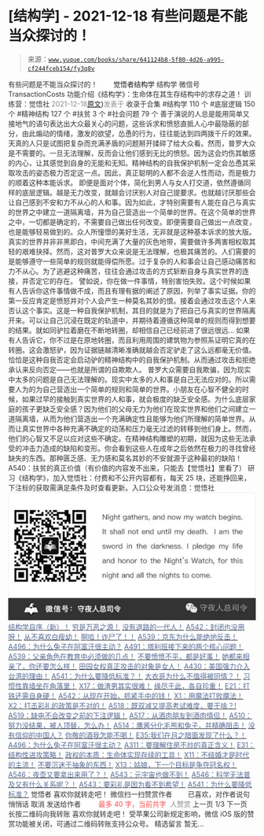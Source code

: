 # [结构学] - 2021-12-18 有些问题是不能当众探讨的！

> 来源：[`www.yuque.com/books/share/641124b8-5f80-4d26-a995-cf244fceb154/fy3q8v`](https://www.yuque.com/books/share/641124b8-5f80-4d26-a995-cf244fceb154/fy3q8v)

<ne-p id="520f42f3293818f927861ebbd5b15da4_p_0" data-lake-id="520f42f3293818f927861ebbd5b15da4_p_0"><ne-text id="ufd014c06" style="color: rgb(51, 51, 51);">有些问题是不能当众探讨的！</ne-text></ne-p> <ne-p id="24c0a9928304bce8ad22a406419db834" data-lake-id="24c0a9928304bce8ad22a406419db834"><ne-text id="uf81c8cde" ne-fontsize="12" style="color: rgb(255, 255, 255);">原创</ne-text><ne-text id="uc9bae594" ne-fontsize="14">觉悟者</ne-text><ne-text id="uc4013d54" ne-fontsize="14">结构学</ne-text></ne-p> <ne-p id="7e1609a9018c72210bfaa6642f1fc8b6" data-lake-id="7e1609a9018c72210bfaa6642f1fc8b6"><ne-text id="uecc2e4ec" ne-fontsize="14" ne-bold="true" style="color: rgb(51, 51, 51);">结构学</ne-text></ne-p> <ne-p id="7733429722d5e45d7fae87e0e4f5d510" data-lake-id="7733429722d5e45d7fae87e0e4f5d510"><ne-text id="ue1a14f39" ne-fontsize="14" style="color: rgb(51, 51, 51);">微信号</ne-text><ne-text id="uce2e1964" ne-fontsize="14" style="color: rgb(51, 51, 51);">TransactionCosts</ne-text></ne-p> <ne-p id="325fc72ea838b0c6795bc6152454e09b" data-lake-id="325fc72ea838b0c6795bc6152454e09b"><ne-text id="udef41668" ne-fontsize="14" style="color: rgb(51, 51, 51);">功能介绍</ne-text><ne-text id="u33901758" ne-fontsize="14" style="color: rgb(51, 51, 51);">《结构学》：生命体在其生存结构中的求存之道！ 训练营：觉悟社</ne-text></ne-p> <ne-p id="594827ed067a22d4822377ba2b9e6a2b" data-lake-id="594827ed067a22d4822377ba2b9e6a2b"><ne-text id="u76a94517" style="color: rgb(140, 140, 140);">2021-12-18</ne-text>[<ne-text id="uc9d13091" ne-fontsize="14">原文</ne-text>](https://mp.weixin.qq.com/s?__biz=MzIzMDYwOTM0Mg==&mid=2247486774&idx=1&sn=f31a4a2fa7fb4292690195000fe3f92b&chksm=e8b195e7dfc61cf154fefe3c43804f8dfcbec8caa08b97281df8f65676846f6eb13afc65dc0c#rd))<ne-text id="u0e0cfe9f" ne-fontsize="14" style="color: rgb(140, 140, 140);">发表于</ne-text></ne-p> <ne-p id="3a1407a10056e05d5f7acdd09125e3cf" data-lake-id="3a1407a10056e05d5f7acdd09125e3cf"><ne-text id="uf035b459" style="color: rgb(51, 51, 51);">收录于合集</ne-text></ne-p> <ne-p id="074c93dfa8cdf589042ac0bff50c1abb" data-lake-id="074c93dfa8cdf589042ac0bff50c1abb"><ne-text id="ub2cdb6e8" style="color: rgb(51, 51, 51);">#结构学 110 个</ne-text></ne-p> <ne-p id="52221f44184c8fc2fa4d6ef1ebeff0a7" data-lake-id="52221f44184c8fc2fa4d6ef1ebeff0a7"><ne-text id="u65bc3c54" style="color: rgb(51, 51, 51);">#底层逻辑 150 个</ne-text></ne-p> <ne-p id="1933d020cbf4f3c2a545cb312e21bf7e" data-lake-id="1933d020cbf4f3c2a545cb312e21bf7e"><ne-text id="u2cc0d35f" style="color: rgb(51, 51, 51);">#精神结构 127 个</ne-text></ne-p> <ne-p id="597062456a0dcc629c3eed576d926490" data-lake-id="597062456a0dcc629c3eed576d926490"><ne-text id="u30bf1e34" style="color: rgb(51, 51, 51);">#扶贫 3 个</ne-text></ne-p> <ne-p id="289d4ea7b5f5161c88bde713bbb641a3" data-lake-id="289d4ea7b5f5161c88bde713bbb641a3"><ne-text id="uad6d6718" style="color: rgb(51, 51, 51);">#社会问题 79 个</ne-text></ne-p> <ne-p id="3b57a87bf87d427a60b46a37eb66225c" data-lake-id="3b57a87bf87d427a60b46a37eb66225c"><ne-text id="u2db11d24" style="color: rgb(51, 51, 51);">善于演说的人总是能用简单又接地气的语句表达出大众最关心的问题，这些诉求和愤怒直抵人心中最隐蔽的部分，由此煽动的情绪，激发的欲望，怂恿的行为，往往能达到四两拨千斤的效果。</ne-text></ne-p> <ne-p id="1343f468e5e084e36a79fd95589b3226" data-lake-id="1343f468e5e084e36a79fd95589b3226"><ne-text id="u75a1d82d" style="color: rgb(51, 51, 51);">天真的人只是试图把复杂而充满矛盾的问题掰开揉碎了给大众看。然而，普罗大众是不需要的。一旦无法理解，反而会让他们感到无比的愤怒。因为这会灼伤其敏感的内心，让其感觉到自身的无能和无知。精神结构的自我保护机制一定会怂恿其采取攻击的姿态极力否定这一点。因此，真正聪明的人都不会逆人性而动，而是极力的顺着这种本能诉求。</ne-text></ne-p> <ne-p id="06b05080b7bb820a6c290068d13d1dfc" data-lake-id="06b05080b7bb820a6c290068d13d1dfc"><ne-text id="u702664ac" style="color: rgb(51, 51, 51);">即便是面对个体，简化到男人与女人打交道，依然遵循同样的底层逻辑。越是无力改变，就越会讨厌别人对自己提要求。也就越讨厌那些会让自己感到不安和力不从心的人和事。因为如此，才特别需要有人能在自己与真实的世界之中建立一道隔离墙，并为自己营造出一个简单的世界。在这个简单的世界之中，一切都是确定的，不需要自己做出任何改变。即便需要自己做出一点改变，也是能够轻易做到的。众人所憧憬的美好生活，无非就是这种基本诉求的放大版。</ne-text></ne-p> <ne-p id="458089d556b6b9d6ece1c8df3f0e08fc" data-lake-id="458089d556b6b9d6ece1c8df3f0e08fc"><ne-text id="u1ce864ed" style="color: rgb(51, 51, 51);">真实的世界并非非黑即白，中间充满了大量的灰色地带，需要做许多两害相权取其轻的艰难抉择。然而，这对普罗大众来说是无法理解，也极其痛苦的。人们需要的是能够遵守一些简单的规则就能得偿所愿。过于复杂的人和事会让自己感动痛苦和力不从心。为了逃避这种痛苦，往往会通过攻击的方式斩断自身与真实世界的连接，并否定它的存在。</ne-text></ne-p> <ne-p id="2a9270d4a7f9767975ac0c854a30829b" data-lake-id="2a9270d4a7f9767975ac0c854a30829b"><ne-text id="u7af5b27a" style="color: rgb(51, 51, 51);">譬如说，你在做一件事情，特别害怕失败。这个时候如果有人告诉你这件事情做不成，而且有理有据的阐述了原因，列举了事实证据。你的第一反应肯定是愤怒并对个人会产生一种莫名其妙的恨。接着会通过攻击这个人来否认这个事实。这是一种自我保护机制，其目的就是为了把自己与真实的世界隔离开来。可以让自己沉浸在既定的轨道中，并期待着遵循这种简单的规则而得到想要的结果。就如同驴拉着磨在不断地转圈，却相信自己已经前进了很远很远… 如果有人告诉它，你不过是在原地转圈，而且利用周围的建筑物为参照系证明它真的在转圈。这会激怒驴，因为证据链越清晰准确就越会否定驴走了这么远都毫无价值。恰恰是这种自我否定会启动驴的精神结构中的自我保护机制。从而通过攻击和拒绝承认来反向否定——也就是所谓的自欺欺人。</ne-text></ne-p> <ne-p id="8c5e739784e15ca9c321c550edb13e80" data-lake-id="8c5e739784e15ca9c321c550edb13e80"><ne-text id="u1ccb403b" style="color: rgb(51, 51, 51);">普罗大众需要自我欺骗，因为现实中太多的问题是自己无法理解的。现实中太多的人和事是自己无法应对的。所以需要人为的为自己营造出一个简单的规则和简单的世界。小朋友在心智不健全的时候，如果过早的接触到真实世界的人和事，就会极度的缺乏安全感。为什么底层家庭的孩子更缺乏安全感？因为他们的父母无力为他们在现实世界和他们之间建立一道隔离墙，从而为他们营造出一个充满确定性且能够为他们所理解的简单世界。从而让真实世界中各种充满不确定的动荡和压力毫无过滤的转移到他们身上。然而，他们的心智又不足以应对这些不确定。在精神结构雕塑的初期，就因为这些无法承受的冲击力造成的缺陷和变形。你会看到这些人在成年之后依然在极力的寻找曾经缺失的东西。那种匮乏感、无力感和莫名其妙的不安就源于这种最初的缺陷！</ne-text></ne-p> <ne-p id="83cbdf7884b767ef827b5f77c6398e93" data-lake-id="83cbdf7884b767ef827b5f77c6398e93"><ne-text id="u9e8a6b10" style="color: rgb(51, 51, 51);">A540：扶贫的真正价值（有价值的内容发不出来，只能去【觉悟社】里看了）</ne-text></ne-p> <ne-p id="811fa5435fc75ebf0a004b7cd36d758d" data-lake-id="811fa5435fc75ebf0a004b7cd36d758d"><ne-text id="uafc46da0" style="color: rgb(51, 51, 51);">研习《结构学》，加入觉悟社：付费和不公开内容都有，每天 25 块，还能挣回来，下注标的获取需满足条件及时查看更新。入口公众号发消息：觉悟社</ne-text></ne-p> <ne-p id="653d41902fcd940e5d56a16ac7f09bf5" data-lake-id="653d41902fcd940e5d56a16ac7f09bf5"><ne-card data-card-name="image" data-card-type="inline" id="KTaWQ" data-event-boundary="card" style="color: rgb(51, 51, 51);">![](img/2eb8a73a0dde911bf7859eda06990013.png)  <ne-p id="52d740adb76e9b803a64bba35f0953ac" data-lake-id="52d740adb76e9b803a64bba35f0953ac">[<ne-text id="u70e1bb42" ne-bold="true" style="color: rgb(87, 107, 149);">结构学自序（新）！</ne-text>](http://mp.weixin.qq.com/s?__biz=MzIzMDYwOTM0Mg==&mid=2247485283&idx=1&sn=aa2b8554b8e5040f8f959636feaa06a3&chksm=e8b19fb2dfc616a430aa381b8da0815311244e694a69809cd92d0602ac34cfe5f1f419b3745e&scene=21#wechat_redirect)</ne-p> <ne-p id="c3a73336ca209b4818d6e8d667018943" data-lake-id="c3a73336ca209b4818d6e8d667018943">[<ne-text id="u02ed1e32" style="color: rgb(87, 107, 149);">穷是万恶之源！</ne-text>](http://mp.weixin.qq.com/s?__biz=MzAxNDk1NjI2Mw==&mid=2247483823&idx=1&sn=e54ebe9891b302dc0bf1815c76ccf8b7&chksm=9b8a2227acfdab31a05e273addd9159d4b8263d58d3c58bf214841c8189157519719c3427306&scene=21#wechat_redirect)</ne-p> <ne-p id="2ea59ed893c8a0035d91a14d4133f8a8" data-lake-id="2ea59ed893c8a0035d91a14d4133f8a8">[<ne-text id="ued87973a" style="color: rgb(87, 107, 149);">没有退路的一代人！</ne-text>](http://mp.weixin.qq.com/s?__biz=MzAxNDk1NjI2Mw==&mid=2247486533&idx=1&sn=a0d5cce0656aad467148e0642eb85a00&chksm=9b8a2fcdacfda6db79857186e953a089baf1fb678b2b071cf101c5a26e7fb9768474c94243ca&scene=21#wechat_redirect)</ne-p> <ne-p id="cda8ce0f0dd6c288243d7e41c606a2ba" data-lake-id="cda8ce0f0dd6c288243d7e41c606a2ba">[<ne-text id="u7aa41c69" style="color: rgb(87, 107, 149);">A542：封闭也没用呀！</ne-text>](http://mp.weixin.qq.com/s?__biz=MzAxNDk1NjI2Mw==&mid=2247487620&idx=1&sn=8e1353152e650b72e735ceb1b2f2dd1d&chksm=9b8a330cacfdba1a31a1d6271bd8cf08701ca1a18406d2605bc48404fe9ca2f4fa78d5501bc7&scene=21#wechat_redirect)</ne-p> <ne-p id="4f646d55069836e3d522aa54f7cab334" data-lake-id="4f646d55069836e3d522aa54f7cab334">[<ne-text id="ud98f3937" style="color: rgb(87, 107, 149);">从不喜欢白瘦幼！</ne-text>](http://mp.weixin.qq.com/s?__biz=MzAxNDk1NjI2Mw==&mid=2247487612&idx=1&sn=0e185f9ece207fb397565812fd6bcd9e&chksm=9b8a33f4acfdbae2477b51f9ce494aaf36bb779f8911e41cdde6f96c71a3b2d708feaa1d4d18&scene=21#wechat_redirect)</ne-p> <ne-p id="1f2d119b668922336173931de2ecc6d3" data-lake-id="1f2d119b668922336173931de2ecc6d3">[<ne-text id="ucc0db0b3" style="color: rgb(87, 107, 149);">啊哈！诈尸了！！</ne-text>](http://mp.weixin.qq.com/s?__biz=MzIzMDYwOTM0Mg==&mid=2247486760&idx=1&sn=641c8ad7f0fb38165f6e0e2cde92d710&chksm=e8b195f9dfc61cef32b619793083de68b7fe3216312b9b4217edaeac91afc452361fb384f76d&scene=21#wechat_redirect)</ne-p> <ne-p id="adeae8de00a72d1d1b003503d0a62796" data-lake-id="adeae8de00a72d1d1b003503d0a62796">[<ne-text id="uce815a83" style="color: rgb(87, 107, 149);">A539：京东为什么能绝地反击！</ne-text>](http://mp.weixin.qq.com/s?__biz=MzIzMDYwOTM0Mg==&mid=2247486752&idx=1&sn=3a967e3288db5b7d924e36914086e534&chksm=e8b195f1dfc61ce7c971386eb678d7da286167d0f52fdd51989049844b0a550cc58e00552d2e&scene=21#wechat_redirect)</ne-p> <ne-p id="20071c3112bf7ccfa5ccdc37dea4d890" data-lake-id="20071c3112bf7ccfa5ccdc37dea4d890">[<ne-text id="u98b7f864" ne-bold="true" style="color: rgb(87, 107, 149);">A496：为什么兔子在阿富汗很主动？</ne-text>](http://mp.weixin.qq.com/s?__biz=MzIzMDYwOTM0Mg==&mid=2247486278&idx=1&sn=40d09857088bebd3c70bec1c7a500f06&chksm=e8b19397dfc61a810125242c8e395330f934390eb50bd54053ecd3f31ddc91de4e429c0f693a&scene=21#wechat_redirect)</ne-p> <ne-p id="d4bf91ff4b372a716c7f4ff2cd1345c3" data-lake-id="d4bf91ff4b372a716c7f4ff2cd1345c3">[<ne-text id="ud0850c8a" style="color: rgb(87, 107, 149);">A491：塔利班接下来的两个核心问题！</ne-text>](http://mp.weixin.qq.com/s?__biz=MzIzMDYwOTM0Mg==&mid=2247486219&idx=1&sn=8f77517f0244ba31f7eb28e2676e17cd&chksm=e8b193dadfc61acc6d9e6029653aac696f132efc24d3b28f983ba8e4ada269ac887e6165d837&scene=21#wechat_redirect)</ne-p> <ne-p id="bdcd7fd8a5c0384a69be3977a317ea04" data-lake-id="bdcd7fd8a5c0384a69be3977a317ea04">[<ne-text id="ue4af5d25" ne-bold="true" style="color: rgb(87, 107, 149);">A539：父亲角色在教育中必须做的几点！</ne-text>](http://mp.weixin.qq.com/s?__biz=MzAxNDk1NjI2Mw==&mid=2247487582&idx=1&sn=f4bac1092e8f45f6a86e662d8a68d556&chksm=9b8a33d6acfdbac0b4e01232406db5e9a315180b66b1bc830f17231f167d515d33408ff727b6&scene=21#wechat_redirect)</ne-p> <ne-p id="f9171c64ad56edb3b1f11df7ef583dd0" data-lake-id="f9171c64ad56edb3b1f11df7ef583dd0">[<ne-text id="u8e279896" ne-bold="true" style="color: rgb(87, 107, 149);">不要愤愤不平，都是好事！</ne-text>](http://mp.weixin.qq.com/s?__biz=MzAxNDk1NjI2Mw==&mid=2247487130&idx=1&sn=b21138d85455f5692aaf039038c78342&chksm=9b8a2d12acfda404a2b67fe4d446ee0f2805ad64a8b8004902934600fd731191e140df6ac19a&scene=21#wechat_redirect)</ne-p> <ne-p id="9a7c86d5e53370927216524650a8a4a8" data-lake-id="9a7c86d5e53370927216524650a8a4a8">[<ne-text id="u71f6fb51" ne-bold="true" style="color: rgb(87, 107, 149);">她都来相亲了，你还要怎么样！</ne-text>](http://mp.weixin.qq.com/s?__biz=MzAxNDk1NjI2Mw==&mid=2247486952&idx=1&sn=698aec6916d2eca5e758c25c4c634346&chksm=9b8a2e60acfda776b80a4f2f0d5c2fe4921fc821cdf029fa9d2fdc52fd708fc5a0b980d5d3d0&scene=21#wechat_redirect)</ne-p> <ne-p id="333da8856a21f699038f8b2d22edb637" data-lake-id="333da8856a21f699038f8b2d22edb637">[<ne-text id="u2e74733c" ne-bold="true" style="color: rgb(87, 107, 149);">田园女权真正攻击的对象是女人！</ne-text>](http://mp.weixin.qq.com/s?__biz=MzIzMDYwOTM0Mg==&mid=2247486412&idx=1&sn=5dd3e8b2a759838d739e6d61ebab2eab&chksm=e8b1931ddfc61a0bf6f81cd2a9a9232ea8ce86528a8eea66c6635180e8678b819ebb38b4cb86&scene=21#wechat_redirect)</ne-p> <ne-p id="74a4ddcdc80591ffc6bc2dca43129965" data-lake-id="74a4ddcdc80591ffc6bc2dca43129965">[<ne-text id="u5362436c" ne-bold="true" style="color: rgb(87, 107, 149);">A430：美国强力介入台湾的理由！</ne-text>](http://mp.weixin.qq.com/s?__biz=MzIzMDYwOTM0Mg==&mid=2247486587&idx=1&sn=e14d4403bb13c441596f09add1b5f27c&chksm=e8b194aadfc61dbcab0c1d70249910161f8c77b0163ac8278dfe5c2f817d2bb2a3ac3e7ddf89&scene=21#wechat_redirect)</ne-p> <ne-p id="a164d4a35c36a61d59cb8302c92e57ac" data-lake-id="a164d4a35c36a61d59cb8302c92e57ac">[<ne-text id="u34dd0472" style="color: rgb(87, 107, 149);">A541：为什么要降低标准？！</ne-text>](http://mp.weixin.qq.com/s?__biz=MzAxNDk1NjI2Mw==&mid=2247487621&idx=1&sn=f429046c9b1760d8d45ee7c759a3d5da&chksm=9b8a330dacfdba1bf16d516acacfddf4492f721d14504ed52e1049013a54819e6ee778c93097&scene=21#wechat_redirect)</ne-p> <ne-p id="424f28d44a194753701b18cc07049cd0" data-lake-id="424f28d44a194753701b18cc07049cd0">[<ne-text id="ueb08bcf1" ne-bold="true" style="color: rgb(87, 107, 149);">大衣哥为什么不值得被同情？！</ne-text>](http://mp.weixin.qq.com/s?__biz=MzAxNDk1NjI2Mw==&mid=2247487598&idx=1&sn=96df866800e5e546b2e945af60227ed4&chksm=9b8a33e6acfdbaf061f8713492ddd97b05e91e9bd566c4aa7d5e4f58b4395346513ec9f12eec&scene=21#wechat_redirect)</ne-p> <ne-p id="0dc089336e69285f15701e5a23cd5590" data-lake-id="0dc089336e69285f15701e5a23cd5590">[<ne-text id="u2d8693f8" style="color: rgb(87, 107, 149);">习惯性靠墙坐在角落里！</ne-text>](http://mp.weixin.qq.com/s?__biz=MzAxNDk1NjI2Mw==&mid=2247487609&idx=1&sn=08068cfce108617e4a41d0c813ce131d&chksm=9b8a33f1acfdbae7a578b59c045f6336afe6ed1f2fcd7a0b38c0279078002f04767e391f4f18&scene=21#wechat_redirect)</ne-p> <ne-p id="109a1d5ca0cde2f84dd4bd1278c97973" data-lake-id="109a1d5ca0cde2f84dd4bd1278c97973">[<ne-text id="ud49ead5f" style="color: rgb(87, 107, 149);">X17：做渣男其实很难！</ne-text>](http://mp.weixin.qq.com/s?__biz=MzAxNDk1NjI2Mw==&mid=2247487605&idx=1&sn=fc9561d856c58842f72ba24465608862&chksm=9b8a33fdacfdbaebbb38b043f52e484db8351fe55e205a0e0d97d8ca7a2d82443e6c10054c74&scene=21#wechat_redirect)</ne-p> <ne-p id="fa129c6323ed86940c0342e4f5401d15" data-lake-id="fa129c6323ed86940c0342e4f5401d15">[<ne-text id="u36423205" style="color: rgb(87, 107, 149);">缘尽于此，各自珍重！</ne-text>](http://mp.weixin.qq.com/s?__biz=MzAxNDk1NjI2Mw==&mid=2247487602&idx=1&sn=f1f39973e0336e368005f01ebe4a3ef4&chksm=9b8a33faacfdbaec3344071c7f8a925fef5586e9787a6ebfa34fd736498773fdd2ab52bf4bbb&scene=21#wechat_redirect)</ne-p> <ne-p id="29aaa987f622b55eec5a193acb232167" data-lake-id="29aaa987f622b55eec5a193acb232167">[<ne-text id="u02bd5651" style="color: rgb(87, 107, 149);">E21：打铁还需自身硬！</ne-text>](http://mp.weixin.qq.com/s?__biz=MzA3ODI4NTY4OQ==&mid=2247483839&idx=1&sn=cb80029b7f82ba1144ceb58664afa44a&chksm=9f445fa9a833d6bf70c54e9029f69e952823ff25ff6b7e7b8d6a4a43fc9ec553ffb960210ccb&scene=21#wechat_redirect)</ne-p> <ne-p id="cc1c22dff058f62e2dee3b257da34c3b" data-lake-id="cc1c22dff058f62e2dee3b257da34c3b">[<ne-text id="u1ad9f2f9" ne-bold="true" style="color: rgb(87, 107, 149);">A542：从现在开始，抓紧手中的钱！</ne-text>](http://mp.weixin.qq.com/s?__biz=MzIzMDYwOTM0Mg==&mid=2247486640&idx=1&sn=a96afa7d2b698e33240735ea8d7671f7&chksm=e8b19461dfc61d77a4afce11ecc7558b8d7ff5d495a78bcb609e3eed5c70bcbed5f3d6a66023&scene=21#wechat_redirect)</ne-p> <ne-p id="5aa7646aaa896c7a2d2b490fcc4803b2" data-lake-id="5aa7646aaa896c7a2d2b490fcc4803b2">[<ne-text id="uf526c854" style="color: rgb(87, 107, 149);">X1：用魔法打败魔法！</ne-text>](http://mp.weixin.qq.com/s?__biz=MzIzMDYwOTM0Mg==&mid=2247486542&idx=1&sn=0e26afc62c7171bb2132a86d6d3f349b&chksm=e8b1949fdfc61d893ec07610d457e7544bcaa90387ae31f0e0663645c744fcc69d27a74c44c4&scene=21#wechat_redirect)</ne-p> <ne-p id="6d39d27fcedcc0b625360d08f98b33fa" data-lake-id="6d39d27fcedcc0b625360d08f98b33fa">[<ne-text id="u1c027ead" style="color: rgb(87, 107, 149);">X2：打击彩礼的政策是不对的！</ne-text>](http://mp.weixin.qq.com/s?__biz=MzIzMDYwOTM0Mg==&mid=2247486547&idx=1&sn=84cdf1a658ba1719848662f0e56f64e8&chksm=e8b19482dfc61d944c77148828ddf9718b3690f306319be04eb791b403f7fa68f9a9b13857b0&scene=21#wechat_redirect)</ne-p> <ne-p id="35e647c161a62ba32db0e5e1a352b447" data-lake-id="35e647c161a62ba32db0e5e1a352b447">[<ne-text id="u63d51226" ne-bold="true" style="color: rgb(87, 107, 149);">A518：既双减又提高考试难度，要干啥？!</ne-text>](http://mp.weixin.qq.com/s?__biz=MzIzMDYwOTM0Mg==&mid=2247486528&idx=1&sn=837ef39e3c0b47ac84d5096690555ae7&chksm=e8b19491dfc61d87292daf575c1e7c95b3f0543f313b65c7ad4ab369603833704304ec7451d7&scene=21#wechat_redirect)</ne-p> <ne-p id="b4e9867552edf830f7006fcc2180c7da" data-lake-id="b4e9867552edf830f7006fcc2180c7da">[<ne-text id="u11c5ff77" ne-bold="true" style="color: rgb(87, 107, 149);">A519：缺电不会改变之前的下注逻辑！</ne-text>](http://mp.weixin.qq.com/s?__biz=MzIzMDYwOTM0Mg==&mid=2247486508&idx=1&sn=6fac0f23979fa74983528cb090ad205b&chksm=e8b194fddfc61deb6982573c047fb47cb7af702e87111a0498e1cdc4676b6baf3cc5143f9c92&scene=21#wechat_redirect)</ne-p> <ne-p id="bd8c1181fad223d8338e99400b5907bb" data-lake-id="bd8c1181fad223d8338e99400b5907bb">[<ne-text id="u416a998f" style="color: rgb(87, 107, 149);">A517：从酒肉朋友到酒肉情侣！</ne-text>](http://mp.weixin.qq.com/s?__biz=MzAxNDk1NjI2Mw==&mid=2247487217&idx=1&sn=5defa9de19a22d6bea269defa65b4b91&chksm=9b8a2d79acfda46fa1fe57755d52f85dba61aa31fdeed8e400ef0f92459388da9ae86b7b6273&scene=21#wechat_redirect)</ne-p> <ne-p id="36beb060aa69fd5fa239c2e56dec00db" data-lake-id="36beb060aa69fd5fa239c2e56dec00db">[<ne-text id="ub5faa802" style="color: rgb(87, 107, 149);">A510：努力没结果，被人顶替，怎么办！</ne-text>](http://mp.weixin.qq.com/s?__biz=MzAxNDk1NjI2Mw==&mid=2247487202&idx=1&sn=c4c18c5c793a47e31cd7267152a78d1f&chksm=9b8a2d6aacfda47c47394eb5cbb97fc6233fb7258c0408026e518018a6af33da141b1b0a2bfa&scene=21#wechat_redirect)</ne-p> <ne-p id="e667a19b93290a0bf3a3c1807238b4a8" data-lake-id="e667a19b93290a0bf3a3c1807238b4a8">[<ne-text id="u25fa7a58" style="color: rgb(87, 107, 149);">A514：鹰酱分化毛熊和兔子，并精确阻击！</ne-text>](http://mp.weixin.qq.com/s?__biz=MzIzMDYwOTM0Mg==&mid=2247486421&idx=1&sn=c114599b4fd1016c7f539fca526fe91c&chksm=e8b19304dfc61a127301df6303aedbeace66275a179f7db025e56f2326917c273d443eab53e6&scene=21#wechat_redirect)</ne-p> <ne-p id="1fa03a9e2a7d2b5ee087b5eccdba2383" data-lake-id="1fa03a9e2a7d2b5ee087b5eccdba2383">[<ne-text id="u9eb8cdb4" ne-bold="true" style="color: rgb(87, 107, 149);">没有信仰的中国人？</ne-text>](http://mp.weixin.qq.com/s?__biz=MzIzMDYwOTM0Mg==&mid=2247486407&idx=1&sn=9a80a9025d4d375b279e55be877a62d8&chksm=e8b19316dfc61a00b5b914a5a63d952874bd62283d40c73574940eb7bfb73a25be2e8f2d82b3&scene=21#wechat_redirect)</ne-p> <ne-p id="55efd5c81bad0abda2c8deae14df161e" data-lake-id="55efd5c81bad0abda2c8deae14df161e">[<ne-text id="u3858e041" style="color: rgb(87, 107, 149);">你敬的酒我怎能不喝！</ne-text>](http://mp.weixin.qq.com/s?__biz=MzIzMDYwOTM0Mg==&mid=2247486456&idx=1&sn=7d6377d84f511b80179c5e7648494d6e&chksm=e8b19329dfc61a3f9b91b5b43dbd1a6eea293a02cd80b96aeb6dd1930f7f2c93fd33c0e3b2f3&scene=21#wechat_redirect)</ne-p> <ne-p id="6d0b5f571dfe6d9076bc382927020a3d" data-lake-id="6d0b5f571dfe6d9076bc382927020a3d">[<ne-text id="u529a9e30" ne-bold="true" style="color: rgb(87, 107, 149);">E35:我们在月之暗面发现了什么？！</ne-text>](http://mp.weixin.qq.com/s?__biz=MzIzMDYwOTM0Mg==&mid=2247486632&idx=1&sn=170aeff87eb36dce354c8b2437f4b27f&chksm=e8b19479dfc61d6f08e6492954a528f20387fe2fa925747cf2b504d2bc69084f24495e972e41&scene=21#wechat_redirect)</ne-p> <ne-p id="e37bb515c3774f0e8249c9aea4a95aa9" data-lake-id="e37bb515c3774f0e8249c9aea4a95aa9">[<ne-text id="u3ab30347" ne-bold="true" style="color: rgb(87, 107, 149);">A496：为什么兔子在阿富汗很主动？</ne-text>](http://mp.weixin.qq.com/s?__biz=MzIzMDYwOTM0Mg==&mid=2247486278&idx=1&sn=40d09857088bebd3c70bec1c7a500f06&chksm=e8b19397dfc61a810125242c8e395330f934390eb50bd54053ecd3f31ddc91de4e429c0f693a&scene=21#wechat_redirect)</ne-p> <ne-p id="8ad749e73b1e513a3bb615bd9f211e49" data-lake-id="8ad749e73b1e513a3bb615bd9f211e49">[<ne-text id="u82853c2b" ne-bold="true" style="color: rgb(87, 107, 149);">A311：要理解住房不炒的真正含义！</ne-text>](http://mp.weixin.qq.com/s?__biz=MzIzMDYwOTM0Mg==&mid=2247484959&idx=1&sn=090583ec50bfd9febec1de463c2672f6&chksm=e8b19ecedfc617d8629080f6745c8de013cfe875de26eef6767b2d5c10782650223ed15f807b&scene=21#wechat_redirect)</ne-p> <ne-p id="a6bb315011ba073699895afaf7898022" data-lake-id="a6bb315011ba073699895afaf7898022">[<ne-text id="u1a0c1fef" style="color: rgb(87, 107, 149);">E31：结构性进攻策略！</ne-text>](http://mp.weixin.qq.com/s?__biz=MzA3ODI4NTY4OQ==&mid=2247483831&idx=1&sn=80d5943dc71f5dd1f2c36362f3971d2a&chksm=9f445fa1a833d6b7987a3e6448e3211bf8b56f4f13b98298a3b49b475ee0a56a5347f782be59&scene=21#wechat_redirect)</ne-p> <ne-p id="9eb6fe2fc9321025daf993690a1ee1fb" data-lake-id="9eb6fe2fc9321025daf993690a1ee1fb">[<ne-text id="u0fe566bb" ne-bold="true" style="color: rgb(87, 107, 149);">政权的本质：生命体实现存续的工具！</ne-text>](http://mp.weixin.qq.com/s?__biz=MzAxNDk1NjI2Mw==&mid=2247487554&idx=1&sn=df20affabcac7b2df7d871c27735ed1e&chksm=9b8a33caacfdbadc411427ed1ab7cdbde4c133aae2bc35242a5c913540dd3bf497640e526194&scene=21#wechat_redirect)</ne-p> <ne-p id="fa340b6edbc1bfbf72f55f2b675c4d57" data-lake-id="fa340b6edbc1bfbf72f55f2b675c4d57">[<ne-text id="u930cabab" style="color: rgb(87, 107, 149);">X11：不结婚才是时代的主流！</ne-text>](http://mp.weixin.qq.com/s?__biz=MzAxNDk1NjI2Mw==&mid=2247487535&idx=1&sn=5d229e0d87a0acb3db07c098f4aa606c&chksm=9b8a33a7acfdbab1bb37e4efe94ec13d8d8bbe94cd25a6689f5f316dc75bdbb1469463ce2446&scene=21#wechat_redirect)</ne-p> <ne-p id="5e5f8598fa9f5b88c40257cc24b98913" data-lake-id="5e5f8598fa9f5b88c40257cc24b98913">[<ne-text id="uefac73e9" style="color: rgb(87, 107, 149);">不要沉迷于抽象的东西！</ne-text>](http://mp.weixin.qq.com/s?__biz=MzAxNDk1NjI2Mw==&mid=2247487527&idx=1&sn=e24c2dd98e5f9883c8dce2a1e7bb80df&chksm=9b8a33afacfdbab921e90b3eafc3618176a35da53c53bb51f2ef2f9a98e87d05949a4b0ad69b&scene=21#wechat_redirect)</ne-p> <ne-p id="e1b8cfdabf4035f0a919f8fafd173acf" data-lake-id="e1b8cfdabf4035f0a919f8fafd173acf">[<ne-text id="u80117cfd" style="color: rgb(87, 107, 149);">X13：姑娘，下一个目标是争夺冠名权！</ne-text>](http://mp.weixin.qq.com/s?__biz=MzAxNDk1NjI2Mw==&mid=2247487532&idx=1&sn=543e4e8c2063c62c48def85204f0a6ef&chksm=9b8a33a4acfdbab2535686b2a135a56c146816d8d692e946d51f4422e5caf2aca3e2260b40f9&scene=21#wechat_redirect)</ne-p> <ne-p id="8c9e1d122ae2ee38bb4a2ce0fe5bed3d" data-lake-id="8c9e1d122ae2ee38bb4a2ce0fe5bed3d">[<ne-text id="u4c5dddd6" style="color: rgb(87, 107, 149);">A546：夜壶又要拿出来用了？！</ne-text>](http://mp.weixin.qq.com/s?__biz=MzAxNDk1NjI2Mw==&mid=2247487487&idx=1&sn=1899dc61b52e00ef53fee2fece6fa9e6&chksm=9b8a2c77acfda561dd78f8a9d41ca8f6b604b1410e246bd38451bc63aab7e1b0840d3e7c9e9b&scene=21#wechat_redirect)</ne-p> <ne-p id="b0f1378a5e337bd1922a3ce6ada1b1e2" data-lake-id="b0f1378a5e337bd1922a3ce6ada1b1e2">[<ne-text id="u5d5204f5" style="color: rgb(87, 107, 149);">A543：元宇宙也做不到！</ne-text>](http://mp.weixin.qq.com/s?__biz=MzAxNDk1NjI2Mw==&mid=2247487476&idx=1&sn=2e2f159d365f00117f8fd47d3ca062f9&chksm=9b8a2c7cacfda56a80b9243d42bc5faabe4622c27fb4f3edad16ca5de7242a9c1345056ee461&scene=21#wechat_redirect)</ne-p> <ne-p id="31a2f8aaafe67fb288b10ce957b097e3" data-lake-id="31a2f8aaafe67fb288b10ce957b097e3">[<ne-text id="uea33bc48" style="color: rgb(87, 107, 149);">A546：科学无法普及又有什么关系呢？！</ne-text>](http://mp.weixin.qq.com/s?__biz=MzAxNDk1NjI2Mw==&mid=2247487652&idx=1&sn=6f0542b4b8d08dc05ccc9bc4c99a0f29&chksm=9b8a332cacfdba3af82ebacc2984582b118b8bb4eccb9a0fa252e8cacd5ec29759cd0739259a&scene=21#wechat_redirect)</ne-p> <ne-p id="66bb016015ee3efe6070af41145eb5ab" data-lake-id="66bb016015ee3efe6070af41145eb5ab">[<ne-text id="ub7f1902f" style="color: rgb(87, 107, 149);">A543：要彩礼是因为看不到希望！</ne-text>](http://mp.weixin.qq.com/s?__biz=MzAxNDk1NjI2Mw==&mid=2247487627&idx=1&sn=0a618f46844c1398338dbe51a952427a&chksm=9b8a3303acfdba151f21b7e0328cf72dbe95e65ef3860dd8d6ae7624dec79a82b61a4bfeb4be&scene=21#wechat_redirect)</ne-p> <ne-p id="5895e0993aec3f386e5cd78e7a138255" data-lake-id="5895e0993aec3f386e5cd78e7a138255">[<ne-text id="uf285c73d" style="color: rgb(87, 107, 149);">A541：为什么要降低标准？</ne-text>](http://mp.weixin.qq.com/s?__biz=MzAxNDk1NjI2Mw==&mid=2247487621&idx=1&sn=f429046c9b1760d8d45ee7c759a3d5da&chksm=9b8a330dacfdba1bf16d516acacfddf4492f721d14504ed52e1049013a54819e6ee778c93097&scene=21#wechat_redirect)</ne-p> <ne-p id="1b4e7dcac9336d2692c9e8f66f9b3664" data-lake-id="1b4e7dcac9336d2692c9e8f66f9b3664"><ne-text id="u0394cd06" style="color: rgb(51, 51, 51);">觉悟者</ne-text></ne-p> <ne-p id="7d42b4ec87da10ce7874d47719238621" data-lake-id="7d42b4ec87da10ce7874d47719238621"><ne-text id="u0e33de37" style="color: rgb(51, 51, 51);">喜欢你就转走吧！</ne-text></ne-p> <ne-p id="21ad4e5ffb0dd44343abba52096e7f43" data-lake-id="21ad4e5ffb0dd44343abba52096e7f43"><ne-text id="ua1c0d59a" ne-bold="true" style="color: rgb(51, 51, 51);">微信扫一扫赞赏作者</ne-text><ne-text id="u8e45b596" ne-bold="true" style="color: rgb(255, 255, 255);">赞赏</ne-text></ne-p> <ne-p id="10ee07bb46445beaa0b590615849898a" data-lake-id="10ee07bb46445beaa0b590615849898a"><ne-text id="u9a7a3485" style="color: rgb(51, 51, 51);">已喜欢，</ne-text><ne-text id="ub534a486">对作者说句悄悄话</ne-text></ne-p> <ne-p id="aea562f1281e31111d3737271932a97a" data-lake-id="aea562f1281e31111d3737271932a97a"><ne-text id="u734ea313" style="color: rgb(51, 51, 51);">取消</ne-text></ne-p> <ne-p id="d127c06c58272f789fe7a2b3dcaeacaa" data-lake-id="d127c06c58272f789fe7a2b3dcaeacaa"><ne-text id="ub6001ae2" ne-fontsize="14" ne-bold="true" style="color: rgb(51, 51, 51);">发送给作者</ne-text></ne-p> <ne-p id="dd06fcb64fcfd96503c3b233a8a8e297" data-lake-id="dd06fcb64fcfd96503c3b233a8a8e297"><ne-text id="u3720fb16" ne-bold="true" style="color: rgb(255, 255, 255);">发送</ne-text></ne-p> <ne-p id="71fd96f3080492e72f91068ff97d7a89" data-lake-id="71fd96f3080492e72f91068ff97d7a89"><ne-text id="u4c7fe63d" ne-fontsize="13" style="color: rgb(250, 81, 81);">最多 40 字，当前共字</ne-text></ne-p> <ne-p id="a99cd26b041f817cd2e5ae8e3fbc201f" data-lake-id="a99cd26b041f817cd2e5ae8e3fbc201f"><ne-text id="u816e5da9" style="color: rgb(136, 136, 136);"> 人赞赏</ne-text></ne-p> <ne-p id="6a624566434bd73494bdc3012353912b" data-lake-id="6a624566434bd73494bdc3012353912b"><ne-text id="u26172f43" style="color: rgb(51, 51, 51);">上一页</ne-text> <ne-text id="uba87d761">1</ne-text><ne-text id="u51f93480" style="color: rgb(51, 51, 51);">/3 下一页</ne-text></ne-p> <ne-p id="d4ba7a4c4ec4c266a8fadf6636dd1a2a" data-lake-id="d4ba7a4c4ec4c266a8fadf6636dd1a2a"><ne-text id="uc24bdaa8" style="color: rgb(51, 51, 51);">长按二维码向我转账</ne-text></ne-p> <ne-p id="496471eded344ef65a9af5396c0e54d0" data-lake-id="496471eded344ef65a9af5396c0e54d0"><ne-text id="ud8095e66" style="color: rgb(51, 51, 51);">喜欢你就转走吧！</ne-text></ne-p> <ne-p id="45657c9b83553b1a5e79f48f324a73a7" data-lake-id="45657c9b83553b1a5e79f48f324a73a7"><ne-text id="u53473484" style="color: rgb(51, 51, 51);">受苹果公司新规定影响，微信 iOS 版的赞赏功能被关闭，可通过二维码转账支持公众号。</ne-text></ne-p> <ne-h3 id="REQ6O" data-lake-id="REQ6O"><ne-heading-ext><ne-heading-anchor></ne-heading-anchor><ne-heading-fold></ne-heading-fold></ne-heading-ext><ne-heading-content><ne-text id="ub045a0ec" ne-fontsize="16" style="color: rgb(51, 51, 51);">精选留言</ne-text></ne-heading-content></ne-h3> <ne-p id="1d6a5cdf99848137555c5aeaa544089b" data-lake-id="1d6a5cdf99848137555c5aeaa544089b"><ne-text id="ua5e1d69b" style="color: rgb(51, 51, 51);">暂无...</ne-text></ne-p></ne-card></ne-p>